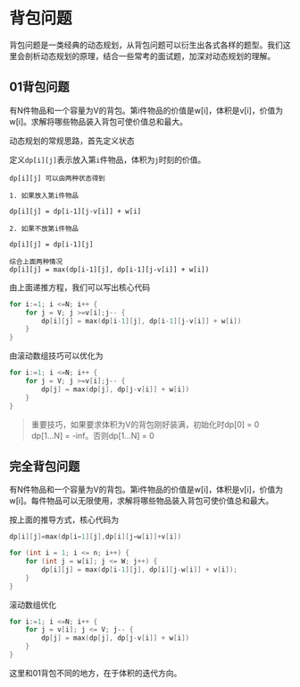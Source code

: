 # 背包问题

背包问题是一类经典的动态规划，从背包问题可以衍生出各式各样的题型。我们这里会剖析动态规划的原理，结合一些常考的面试题，加深对动态规划的理解。

## 01背包问题

有N件物品和一个容量为V的背包。第i件物品的价值是w[i]，体积是v[i]，价值为w[i]。求解将哪些物品装入背包可使价值总和最大。

动态规划的常规思路，首先定义状态

定义`dp[i][j]`表示放入第`i`件物品，体积为`j`时刻的价值。

```
dp[i][j] 可以由两种状态得到

1. 如果放入第i件物品

dp[i][j] = dp[i-1][j-v[i]] + w[i]

2. 如果不放第i件物品

dp[i][j] = dp[i-1][j]

综合上面两种情况
dp[i][j] = max(dp[i-1][j], dp[i-1][j-v[i]] + w[i])
```
由上面递推方程，我们可以写出核心代码
```go
for i:=1; i <=N; i++ {
    for j = V; j >=v[i];j-- {
        dp[i][j] = max(dp[i-1][j], dp[i-1][j-v[i]] + w[i])
    }
}
```
由滚动数组技巧可以优化为
```go
for i:=1; i <=N; i++ {
    for j = V; j >=v[i];j-- {
        dp[j] = max(dp[j], dp[j-v[i]] + w[i])
    }
}
```

> 重要技巧，如果要求体积为V的背包刚好装满，初始化时dp[0] = 0 dp[1...N] = -inf。否则dp[1...N] = 0

## 完全背包问题

有N件物品和一个容量为V的背包。第i件物品的价值是w[i]，体积是v[i]，价值为w[i]。每件物品可以无限使用，求解将哪些物品装入背包可使价值总和最大。

按上面的推导方式，核心代码为
```go
dp[i][j]=max(dp[i−1][j],dp[i][j−w[i]]+v[i])

for (int i = 1; i <= n; i++) {
    for (int j = w[i]; j <= W; j++) {
        dp[i][j] = max(dp[i-1][j], dp[i][j-w[i]] + v[i]);
    }
}

```
滚动数组优化
```go
for i:=1; i <=N; i++ {
    for j = v[i]; j <= V; j-- {
        dp[j] = max(dp[j], dp[j-v[i]] + w[i])
    }
}
```
这里和01背包不同的地方，在于体积的迭代方向。
